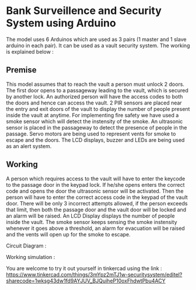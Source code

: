 # Bank Surveillence and Security System using Arduino
 
The model uses 6 Arduinos which are used as 3 pairs (1 master and 1 slave arduino in each pair). It can be used as a vault security system. The working is explained below  :<br/>

## Premise
This model assumes that to reach the vault a person must unlock 2 doors. The first door opens to a passageway leading to the vault, which is secured by another lock. An authorized person will have the access codes to both the doors and hence can access the vault. 2 PIR sensors are placed near the entry and exit doors of the vault to display the number of people present inside the vault at anytime. For implementing fire safety we have used a smoke sensor which will detect the instensity of the smoke. An ultrasonic sensor is placed in the passageway to detect the presence of people in the passage. Servo motors are being used to represent vents for smoke to escape and the doors. The LCD displays, buzzer and LEDs are being used as an alert system.

## Working 
A person which requires access to the vault will have to enter the keycode to the passage door in the keypad lock. If he/she opens enters the correct code and opens the door the ultrasonic sensor will be activated. Then the person will have to enter the correct access code in the keypad of the vault door. There will be only 3 incorrect attempts allowed, if the person exceeds that limit, then both the passage door and the vault door will be locked and an alarm will be raised. An LCD Display displays the number of people inside the vault. The smoke sensor keeps sensing the smoke instensity whenever it goes above a threshold, an alarm for evacuation will be raised and the vents will open up for the smoke to escape. 

Circuit Diagram :










Working simulation :





You are welcome to try it out yourself in tinkercad using the link : https://www.tinkercad.com/things/3mYpz2mTJ1w-securitysystem/editel?sharecode=1wksg43dw1fd9AYJUV_BJQuiheP10oxFhdwtPbu4ACY
